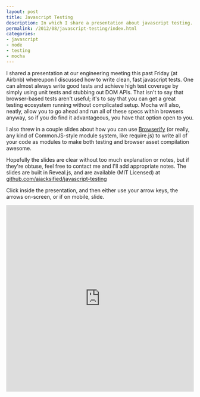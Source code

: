 ```yaml
---
layout: post
title: Javascript Testing
description: In which I share a presentation about javascript testing.
permalink: /2012/08/javascript-testing/index.html
categories:
- javascript
- node
- testing
- mocha
---
```


I shared a presentation at our engineering meeting this past Friday (at
Airbnb) whereupon I discussed how to write clean, fast javascript tests.
One can almost always write good tests
and achieve high test coverage by simply using unit tests and stubbing out
DOM APIs. That isn't to say that browser-based tests aren't
useful; it's to say that you can get a great testing ecosystem running
without complicated setup. Mocha will also, neatly, allow you to go ahead
and run all of these specs within browsers anyway, so if you do find it
advantageous, you have that option open to you.

I also threw in a couple slides about how you can use 
[Browserify](http://browserify.org/)
(or really, any kind of CommonJS-style module system, like require.js) to
write all of your code as modules to make both testing and browser
asset compilation awesome.

Hopefully the slides are clear without too much explanation or notes, but
if they're obtuse, feel free to contact me and I'll add appropriate
notes. The slides are built in Reveal.js, and are available (MIT
Licensed) at
[github.com/ajacksified/javascript-testing](https://github.com/ajacksified/javascript-testing)

Click inside the presentation, and then either use your arrow keys,
the arrows on-screen, or if on mobile, slide. 

<div class="media-container">
  <iframe src="http://thejacklawson.com/javascript-testing?src=embedded" frameborder="0" marginwidth="0" marginheight="0" scrolling="no" allowfullscreen webkitallowfullscreen mozallowfullscreen style="width:100%; height:500px;"> </iframe>
</div>

